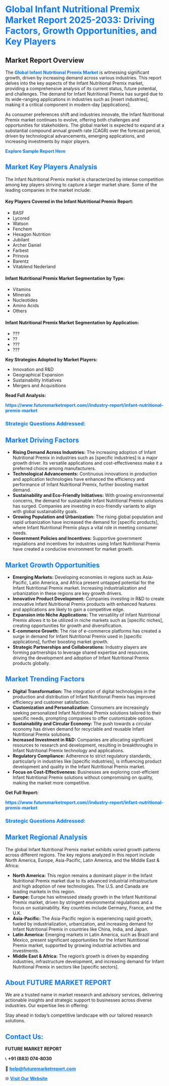 <h1 style="color: #007BFF;">Global Infant Nutritional Premix Market Report 2025-2033: Driving Factors, Growth Opportunities, and Key Players</h1>

<section id="overview">
<h2>Market Report Overview</h2>
<p>The <a href="https://www.futuremarketreport.com//industry-report/infant-nutritional-premix-market" style="color: #007BFF; text-decoration: none;"><strong>Global Infant Nutritional Premix Market</strong></a> is witnessing significant growth, driven by increasing demand across various industries. This report delves into the key aspects of the Infant Nutritional Premix market, providing a comprehensive analysis of its current status, future potential, and challenges. The demand for Infant Nutritional Premix has surged due to its wide-ranging applications in industries such as [insert industries], making it a critical component in modern-day [applications].</p>
<p>As consumer preferences shift and industries innovate, the Infant Nutritional Premix market continues to evolve, offering both challenges and opportunities for stakeholders. The global market is expected to expand at a substantial compound annual growth rate (CAGR) over the forecast period, driven by technological advancements, emerging applications, and increasing investments by major players.</p>
</section>

<section id="overview">
<p><a href="https://www.futuremarketreport.com//request-sample/reportId=54401" style="color: #007BFF; text-decoration: none;"><strong>Explore Sample Report Here</strong></a></p>
</section>

<section id="key-players">
<h2 style="color: #007BFF;">Market Key Players Analysis</h2>
<p>The Infant Nutritional Premix market is characterized by intense competition among key players striving to capture a larger market share. Some of the leading companies in the market include:</p>
<h4>Key Players Covered in the Infant Nutritional Premix Report:</h4>
<ul><li>BASF</li><li>Lycored</li><li>Watson</li><li>Fenchem</li><li>Hexagon Nutrition</li><li>Jubilant</li><li>Archer Daniel</li><li>Farbest</li><li>Prinova</li><li>Barentz</li><li>Vitablend Nederland</li></ul>
<h4>Infant Nutritional Premix Market Segmentation by Type:</h4>
<ul><li>Vitamins</li><li>Minerals</li><li>Nucleotides</li><li>Amino Acids</li><li>Others</li></ul>

<h4>Infant Nutritional Premix Market Segmentation by Application:</h4>
<ul><li>???</li><li>??</li><li>???</li><li>???</li></ul>
<p><strong>Key Strategies Adopted by Market Players:</strong></p>
<ul>
<li>Innovation and R&D</li>
<li>Geographical Expansion</li>
<li>Sustainability Initiatives</li>
<li>Mergers and Acquisitions</li>
</ul>
</section>

<section>
<p><strong>Read Full Analysis: </strong></p><a href="https://www.futuremarketreport.com//industry-report/infant-nutritional-premix-market" style="color: #007BFF; text-decoration: none;"><strong>https://www.futuremarketreport.com//industry-report/infant-nutritional-premix-market</strong></a>
<h3 style="color: #007BFF;">Strategic Questions Addressed:</h3>
</section>

<section id="driving-factors">
<h2 style="color: #007BFF;">Market Driving Factors</h2>
<ul>
<li><strong>Rising Demand Across Industries:</strong> The increasing adoption of Infant Nutritional Premix in industries such as [specific industries] is a major growth driver. Its versatile applications and cost-effectiveness make it a preferred choice among manufacturers.</li>
<li><strong>Technological Advancements:</strong> Continuous innovations in production and application technologies have enhanced the efficiency and performance of Infant Nutritional Premix, further boosting market demand.</li>
<li><strong>Sustainability and Eco-Friendly Initiatives:</strong> With growing environmental concerns, the demand for sustainable Infant Nutritional Premix solutions has surged. Companies are investing in eco-friendly variants to align with global sustainability goals.</li>
<li><strong>Growing Population and Urbanization:</strong> The rising global population and rapid urbanization have increased the demand for [specific products], where Infant Nutritional Premix plays a vital role in meeting consumer needs.</li>
<li><strong>Government Policies and Incentives:</strong> Supportive government regulations and incentives for industries using Infant Nutritional Premix have created a conducive environment for market growth.</li>
</ul>
</section>

<section id="growth-opportunities">
<h2 style="color: #007BFF;">Market Growth Opportunities</h2>
<ul>
<li><strong>Emerging Markets:</strong> Developing economies in regions such as Asia-Pacific, Latin America, and Africa present untapped potential for the Infant Nutritional Premix market. Increasing industrialization and urbanization in these regions are key growth drivers.</li>
<li><strong>Innovative Product Development:</strong> Companies investing in R&D to create innovative Infant Nutritional Premix products with enhanced features and applications are likely to gain a competitive edge.</li>
<li><strong>Expansion into Niche Applications:</strong> The versatility of Infant Nutritional Premix allows it to be utilized in niche markets such as [specific niches], creating opportunities for growth and diversification.</li>
<li><strong>E-commerce Growth:</strong> The rise of e-commerce platforms has created a surge in demand for Infant Nutritional Premix used in [specific applications], further boosting market growth.</li>
<li><strong>Strategic Partnerships and Collaborations:</strong> Industry players are forming partnerships to leverage shared expertise and resources, driving the development and adoption of Infant Nutritional Premix products globally.</li>
</ul>
</section>

<section id="trending-factors">
<h2 style="color: #007BFF;">Market Trending Factors</h2>
<ul>
<li><strong>Digital Transformation:</strong> The integration of digital technologies in the production and distribution of Infant Nutritional Premix has improved efficiency and customer satisfaction.</li>
<li><strong>Customization and Personalization:</strong> Consumers are increasingly seeking personalized Infant Nutritional Premix solutions tailored to their specific needs, prompting companies to offer customizable options.</li>
<li><strong>Sustainability and Circular Economy:</strong> The push towards a circular economy has driven demand for recyclable and reusable Infant Nutritional Premix solutions.</li>
<li><strong>Increased Investment in R&D:</strong> Companies are allocating significant resources to research and development, resulting in breakthroughs in Infant Nutritional Premix technology and applications.</li>
<li><strong>Regulatory Compliance:</strong> Adherence to strict regulatory standards, particularly in industries like [specific industries], is influencing product development and quality in the Infant Nutritional Premix market.</li>
<li><strong>Focus on Cost-Effectiveness:</strong> Businesses are exploring cost-efficient Infant Nutritional Premix solutions without compromising on quality, making the market more competitive.</li>
</ul>
</section>

<section>
<p><strong>Get Full Report: </strong></p><a href="https://www.futuremarketreport.com//industry-report/infant-nutritional-premix-market" style="color: #007BFF; text-decoration: none;"><strong>https://www.futuremarketreport.com//industry-report/infant-nutritional-premix-market</strong></a>
<h3 style="color: #007BFF;">Strategic Questions Addressed:</h3>
</section>


<section id="regional-analysis">
<h2 style="color: #007BFF;">Market Regional Analysis</h2>
<p>The global Infant Nutritional Premix market exhibits varied growth patterns across different regions. The key regions analyzed in this report include North America, Europe, Asia-Pacific, Latin America, and the Middle East & Africa:</p>
<ul>
<li><strong>North America:</strong> This region remains a dominant player in the Infant Nutritional Premix market due to its advanced industrial infrastructure and high adoption of new technologies. The U.S. and Canada are leading markets in this region.</li>
<li><strong>Europe:</strong> Europe has witnessed steady growth in the Infant Nutritional Premix market, driven by stringent environmental regulations and a focus on sustainability. Key countries include Germany, France, and the U.K.</li>
<li><strong>Asia-Pacific:</strong> The Asia-Pacific region is experiencing rapid growth, fueled by industrialization, urbanization, and increasing demand for Infant Nutritional Premix in countries like China, India, and Japan.</li>
<li><strong>Latin America:</strong> Emerging markets in Latin America, such as Brazil and Mexico, present significant opportunities for the Infant Nutritional Premix market, supported by growing industrial activities and investments.</li>
<li><strong>Middle East & Africa:</strong> The region’s growth is driven by expanding industries, infrastructure development, and increasing demand for Infant Nutritional Premix in sectors like [specific sectors].</li>
</ul>
</section>

<footer>
<h2 style="color: #007BFF;">About FUTURE MARKET REPORT</h2>
<p>We are a trusted name in market research and advisory services, delivering actionable insights and strategic support to businesses across diverse industries. Our expertise lies in offering:</p>

<p>Stay ahead in today’s competitive landscape with our tailored research solutions.</p>

<h2 style="color: #007BFF;">Contact Us:</h2>
<p><strong>FUTURE MARKET REPORT</strong></p>
<p>📞 <strong>+91 (883) 074-8030</strong></p>
<p>📧 <strong><a href="mailto:help@futuremarketreport.com" style="color: #007BFF;">help@futuremarketreport.com</a></strong></p>
<p>🌐 <strong><a href="https://www.futuremarketreport.com/" style="color: #007BFF;">Visit Our Website</a></strong></p>
</footer>
